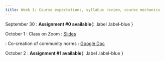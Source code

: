 ```yaml
---
title: Week 1: Course expectations, syllabus review, course mechanics
---
```


September 30
: **Assignment #0 available**{: .label .label-blue }

October 1
: Class on Zoom
  : [Slides](#)
  
: Co-creation of community norms
  : [Google Doc](#)
  
October 2
: **Assignment #1 available**{: .label .label-blue }
